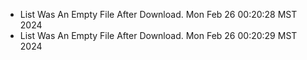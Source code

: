 *  List Was An Empty File After Download. Mon Feb 26 00:20:28 MST 2024
*  List Was An Empty File After Download. Mon Feb 26 00:20:29 MST 2024
